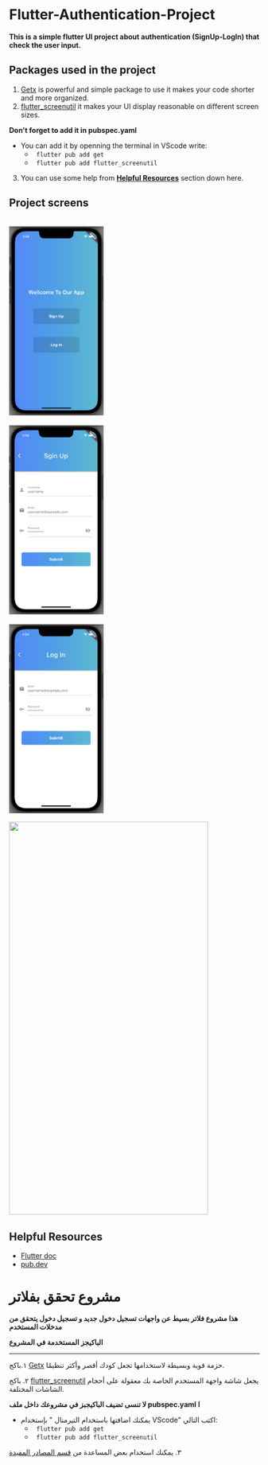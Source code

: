 # Flutter-Authentication-Project
**This is a simple flutter UI project about authentication (SignUp-LogIn) that check the user input.**


 **Packages used in the project**
--------------------
1. [Getx](https://pub.dev/packages/get) is powerful and simple package to use it makes your code shorter and more organized.
2. [flutter_screenutil](https://pub.dev/packages/flutter_screenutil)  it makes your UI display reasonable on different screen sizes.

**Don't forget to add it in pubspec.yaml**
 * You can add it by openning the terminal in VScode write: 
   * ` flutter pub add get` 
   * ` flutter pub add flutter_screenutil` 
3. You can use some help from [**Helpful Resources**](https://github.com/Ruba-Yahya/Flutter-Authentication-Project/edit/main/README.md#helpful-resources) section down here.

**Project screens**
-------------------
<code> <img src="/imgs/auth.png"  width="190" height="380" alt="auth screen"> </code>
<code> <img src="/imgs/signUp.png"  width="190" height="380" alt="SignUp screen"> </code>
<code> <img src="/imgs/logIn.png"  width="190" height="380" alt="LogIn screen"> </code>

<img src="/imgs/demo.gif" width="400" height="790">

 Helpful Resources
---------------
* [Flutter doc](https://api.flutter.dev/index.html)
* [pub.dev](https://pub.dev)

مشروع تحقق بفلاتر
========================
**هذا مشروع فلاتر بسيط عن واجهات تسجيل دخول جديد و تسجيل دخول يتحقق من مدخلات المستخدم**

**الباكيجز المستخدمة في المشروع**

---------------
١.باكج [Getx](https://pub.dev/packages/get) حزمة قوية وبسيطة لاستخدامها تجعل كودك أقصر وأكثر تنظيمًا.

٢. باكج [flutter_screenutil](https://pub.dev/packages/flutter_screenutil) يجعل شاشة واجهة المستخدم الخاصة بك معقولة على أحجام الشاشات المختلفة. 

**لا تنسى تضيف الباكيجبز في مشروعك داخل ملف pubspec.yaml ا**
 
* يمكنك اضافتها باستخدام التيرمنال " بإستخدام VScode" اكتب التالي:
   * ` flutter pub add get` 
   * ` flutter pub add flutter_screenutil` 


٣. يمكنك استخدام بعض المساعدة من [قسم المصادر المفيدة](https://github.com/Ruba-Yahya/Flutter-Authentication-Project/edit/main/README.md#helpful-resources)


